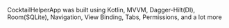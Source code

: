 CocktailHelperApp was built using Kotlin, MVVM, Dagger-Hilt(DI), Room(SQLite), Navigation, View Binding, Tabs, Permissions, and a lot more
